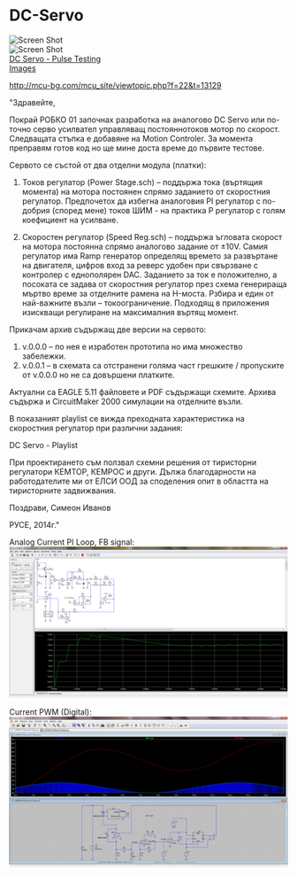 # DC-Servo

![Screen Shot](https://lh3.googleusercontent.com/Xv3BVXqilZLEP8sdvjcjL_cJQlbgq7jir3yXWfOCIcPaj5MP4WAdabvjKhuMbhHNSys4aJBLH0ocGfEHUz21YXoTrse0sBRuv8U6clvefDdncbCatKfYfFrh_Kx5vuFFZ4DfPQbEdlLzkmEeJ9T_reO4QcJ1YtufR4e7pZSFTo8eCXkn3Vm9q_f5xSqGFqwq4Th-pQqi0X41AVXDMtnDtKvc6bQ9O5ntBT4XKXuMc49183EQNKSN-89sdLN8DC8kUnDrx_CRA7-HmtBIoIkLIxqZSrqym2CjSdr3tZ8uEdvRREwooPn_G_ypsy6KOJX9V1KZnun1jotiyMeZuRmrc0tf7F0K4991E0Gq4vfvf7nhF_hq5bJP1iBhqfAUtlfRrkR6PcPBU4gqICn1AHZHvlDfYv6YaeXlGVyWwLQINs_lbGCOn6ULbh-Tn6vfpxfH6Vbh-zhcgoCGGuRA6qg4vJ1bTfgDpJgqDxy31fg-OCgyHtp8wN3fmRdpUpeFoVt2p7yIMgEO0Pnj1alTOSQYytEb8w65kyPlgMPZDyGNiHWiS0Tt14kj-e6zaexdbFDnBoE7L03qxVkj-fuBkQoN7zj6Uq91UEmZELLIqKaAD22daHIdNxC_f-3TtUhBwZbMIde3HB_QVQvQW8zGF2VsTuFKaIptccDrRkv8Ivh0RUTWV-5fBLwe5qC4cWiCU-SL8mJOvRBKjd0wu1zRxA=w1263-h947-no)<br>
![Screen Shot](https://lh3.googleusercontent.com/8H75xgIba8NfEHbxRjB1vH5L4gFnyypGXjzJJ4FnqissgkqRR1jED1oAVVKYW1irBBSW7dX9zWwABgqFDOacOuICHrz5z6lwR_7vQ9Z6tNkFcHOUY45h3Q94_kpth4GqoXRhvNu-ro8Y8QmorKqQvJ6_oS3AN3_AQ_jG1cFxIt2dSuvc23_ynu-QB6oaOL43P6iMKNAYFwow9ijiITR-SxTTWsZR6aRmc0MDAbzLmfE59PgU2MbDLvTm_UKx9Y7MogBPGbULcRuYCYw18QaqZsMScpN45qU1khWV1YsLo2Y7tLJmxWy_iB8pZKH0flq7ymTdNHzOy-o7PWwS2osbBetlkBbGMLUJZ_giXeNKo2EnNz5uLiYHyAKDFCTo3wCDv22AWNPjihpoZfbDqqxhqAPWcthj5eF7UD-fK9wICir5DxN--lncXW3acDQ13Z9XipxcGpaHgAw--jP_i_DEatF77S1ebv2JfJDOrBFJtgIl8ZU3Wf5TCunsloBL1PwJU21bXVCgcEJAW9hb-egOoRqREmBNX9eBfehzeFgKztgI13NrhKkiBxX4Cwy1Lu1oYoPaF74zZPQojfuefT10qucwRYG43-qKwF_vHEKXWceeRh91fnDokzKiZsq535pxQTTvBZ48HsF9zbuQHl4q5fz-GmiIwbBQkav9yUbDfQ=w478-h357-no)<br>
[DC Servo - Pulse Testing](https://www.youtube.com/watch?v=2nZXUcoeyds)<br>
[Images](https://photos.google.com/share/AF1QipMzZ-ynxjgMDZ_RqFM_1IZ0rQbRRlL92HL_IAoDkJfIh321sr6dbftCyruxnr1hNQ?key=cER3Vl9FUmRDOUMzNWs2Z3FKUy1qcHFIYlNoUGlB)<br>

http://mcu-bg.com/mcu_site/viewtopic.php?f=22&t=13129

"Здравейте,

Покрай РОБКО 01 започнах разработка на аналогово DC Servo или по-точно серво усилвател управляващ постояннотоков мотор по скорост. Следващата стъпка е добавяне на Motion Controler. За момента преправям готов код но ще мине доста време до първите тестове.

Сервото се състой от два отделни модула (платки):

1) Токов регулатор (Power Stage.sch) – поддържа тока (въртящия момента) на мотора постоянен спрямо заданието от скоростния регулатор. Предпочетох да избегна аналоговия PI регулатор с по-добрия (според мене) токов ШИМ - на практика P регулатор с голям коефициент на усилване.

2) Скоростен регулатор (Speed Reg.sch) – поддържа ъгловата скорост на мотора постоянна спрямо аналогово задание от ±10V. Самия регулатор има Ramp генератор определящ времето за развъртане на двигателя, цифров вход за реверс удобен при свързване с контролер с еднополярен DAC. Заданието за ток е положително, а посоката се задава от скоростния регулатор през схема генерираща мъртво време за отделните рамена на H-моста. Рзбира и един от най-важните възли – токоограничение. Подходящ в приложения изискващи регулиране на максималния въртящ момент.

Прикачам архив съдържащ две версии на сервото:
1) v.0.0.0 – по нея е изработен прототипа но има множество забележки.
2) v.0.0.1 – в схемата са отстранени голяма част грешките / пропуските от v.0.0.0 но не са довършени платките.

Актуални са EAGLE 5.11 файловете и PDF съдържащи схемите. Архива съдържа и CircuitMaker 2000 симулации на отделните възли.

В показаният playlist се вижда преходната характеристика на скоростния регулатор при различни задания:

DC Servo - Playlist

При проектирането съм ползвал схемни решения от тиристорни регулатори КЕМТОР, КЕМРОС и други. Дължа благодарности на работодателите ми от ЕЛСИ ООД за споделения опит в областта на тиристорните задвижвания.

Поздрави,
Симеон Иванов

РУСЕ,
2014г."

Analog Current PI Loop, FB signal:
![Screen Shot](https://raw.githubusercontent.com/SimeonSimeonovIvanov/DC-Servo/master/Work/Simulation/Current%20PI%20Loop/Current%20PI%20Loop%20(Test%201)%20-%20FB.png)<br>

Current PWM (Digital):
![Screen Shot](https://raw.githubusercontent.com/SimeonSimeonovIvanov/DC-Servo/master/Work/Simulation/CURRENT%20PWM/CURRENT%20PWM%20and%20DC%20Motor.png)<br>
